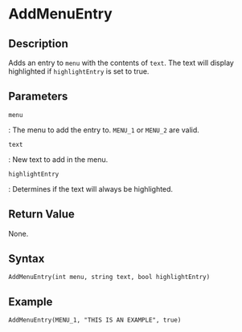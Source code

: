 # AddMenuEntry

## Description
Adds an entry to `menu` with the contents of `text`. The text will display highlighted if `highlightEntry` is set to true.

## Parameters
`menu`

:   The menu to add the entry to. `MENU_1` or `MENU_2` are valid.

`text`

:   New text to add in the menu.

`highlightEntry`

:   Determines if the text will always be highlighted.

## Return Value
None.

## Syntax
```
AddMenuEntry(int menu, string text, bool highlightEntry)
```

## Example
```
AddMenuEntry(MENU_1, "THIS IS AN EXAMPLE", true)
```
